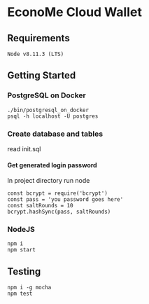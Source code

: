 # EconoMe Cloud Wallet

## Requirements
```
Node v8.11.3 (LTS) 
```

## Getting Started
### PostgreSQL on Docker
```
./bin/postgresql_on_docker
psql -h localhost -U postgres
```

### Create database and tables
read init.sql

#### Get generated login password
In project directory run node
```
const bcrypt = require('bcrypt')
const pass = 'you password goes here'
const saltRounds = 10 
bcrypt.hashSync(pass, saltRounds)
```

### NodeJS
```
npm i
npm start
```

## Testing
```
npm i -g mocha
npm test
```

